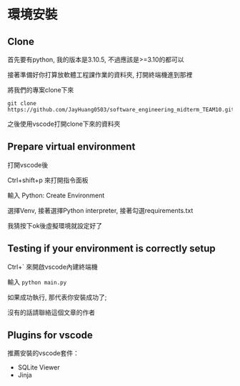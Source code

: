 # 環境安裝

## Clone

首先要有python, 我的版本是3.10.5, 不過應該是>=3.10的都可以

接著準備好你打算放軟體工程課作業的資料夾, 打開終端機進到那裡

將我們的專案clone下來
```shell
git clone https://github.com/JayHuang0503/software_engineering_midterm_TEAM10.git
```

之後使用vscode打開clone下來的資料夾

## Prepare virtual environment

打開vscode後

Ctrl+shift+p 來打開指令面板

輸入 Python: Create Environment

選擇Venv, 接著選擇Python interpreter, 接著勾選requirements.txt

我猜按下ok後虛擬環境就設定好了

## Testing if your environment is correctly setup

Ctrl+` 來開啟vscode內建終端機

輸入 `python main.py`

如果成功執行, 那代表你安裝成功了;

沒有的話請聯絡這個文章的作者

## Plugins for vscode

推薦安裝的vscode套件：
- SQLite Viewer
- Jinja